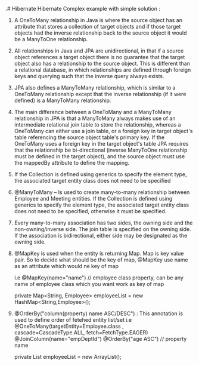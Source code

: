 .# Hibernate
Hibernate Complex example with simple solution : 
 1. A OneToMany relationship in Java is where the source object has an attribute that stores a collection of target objects and 
    if those target objects had the inverse relationship back to the source object it would be a ManyToOne relationship. 
 2. All relationships in Java and JPA are unidirectional, in that if a source object references a target object there is 
    no guarantee that the target object also has a relationship to the source object. This is different than a relational database, 
    in which relationships are defined through foreign keys and querying such that the inverse query always exists.
 3. JPA also defines a ManyToMany relationship, which is similar to a OneToMany relationship except that the inverse relationship (if it were defined) 
    is a ManyToMany relationship. 
 4. The main difference between a OneToMany and a ManyToMany relationship in JPA is that a ManyToMany always makes use of 
    an intermediate relational join table to store the relationship, whereas a OneToMany can either use a join table, 
    or a foreign key in target object's table referencing the source object table's primary key. 
    If the OneToMany uses a foreign key in the target object's table JPA requires that the relationship be bi-directional (inverse ManyToOne 
    relationship must be defined in the target object), and the source object must use the mappedBy attribute to define the mapping.

 5. If the Collection is defined using generics to specify the element type, the associated target entity class does not need to be specified

 6. @ManyToMany – Is used to create many-to-many relationship between Employee and Meeting entities. 
    If the Collection is defined using generics to specify the element type, the associated target entity class does not need to be specified,
    otherwise it must be specified. 

 7. Every many-to-many association has two sides, the owning side and the non-owning/inverse side. 
    The join table is specified on the owning side. If the association is bidirectional, either side may be designated as the owning side. 

8. @MapKey is used when the entity is returning Map. Map is key value pair. So to decide what should be the key of map, @MapKey use name      as an attribute which would ne key of map

   i.e
     @MapKey(name="name") // employee class property, can be any name of employee class which you want work as key of map 
     
     private Map<String, Employee> employeeList = new HashMap<String,Employee>();
      
9. @OrderBy("column(property) name ASC/DESC") : This annotation is used to define order of fetehed entity list/set
   i.e
     @OneToMany(targetEntity=Employee.class , cascade=CascadeType.ALL, fetch=FetchType.EAGER)
     @JoinColumn(name="empDeptId")
     @OrderBy("age ASC") // property name
     
     private List<Employee> employeeList = new ArrayList<Employee>(); 

 

